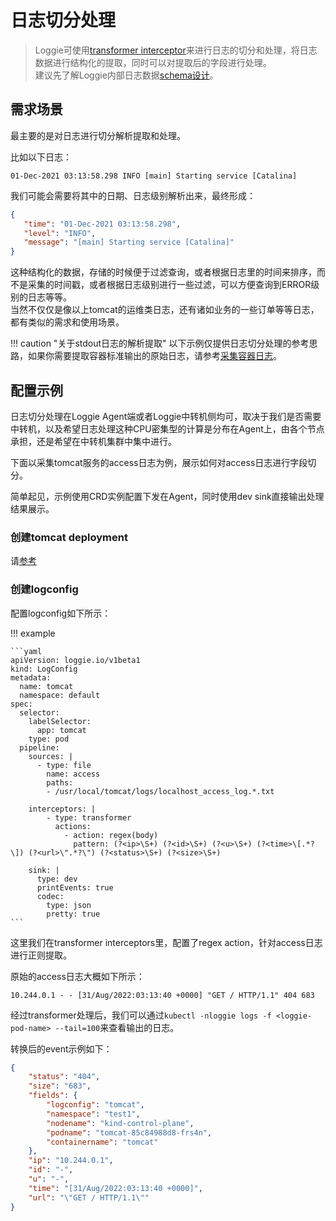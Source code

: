 # 日志切分处理
> Loggie可使用[transformer interceptor](../../reference/pipelines/interceptor/transformer.md)来进行日志的切分和处理，将日志数据进行结构化的提取，同时可以对提取后的字段进行处理。  
> 建议先了解Loggie内部日志数据[schema设计](../architecture/schema.md)。  

## 需求场景

最主要的是对日志进行切分解析提取和处理。  

比如以下日志：

```
01-Dec-2021 03:13:58.298 INFO [main] Starting service [Catalina]
```

我们可能会需要将其中的日期、日志级别解析出来，最终形成：

```json
{
   "time": "01-Dec-2021 03:13:58.298",
   "level": "INFO",
   "message": "[main] Starting service [Catalina]"
}
```

这种结构化的数据，存储的时候便于过滤查询，或者根据日志里的时间来排序，而不是采集的时间戳，或者根据日志级别进行一些过滤，可以方便查询到ERROR级别的日志等等。  
当然不仅仅是像以上tomcat的运维类日志，还有诸如业务的一些订单等等日志，都有类似的需求和使用场景。  

!!! caution "关于stdout日志的解析提取"
    以下示例仅提供日志切分处理的参考思路，如果你需要提取容器标准输出的原始日志，请参考[采集容器日志](../use-in-kubernetes/collect-container-logs.md#_5)。


## 配置示例

日志切分处理在Loggie Agent端或者Loggie中转机侧均可，取决于我们是否需要中转机，以及希望日志处理这种CPU密集型的计算是分布在Agent上，由各个节点承担，还是希望在中转机集群中集中进行。  

下面以采集tomcat服务的access日志为例，展示如何对access日志进行字段切分。  
  
简单起见，示例使用CRD实例配置下发在Agent，同时使用dev sink直接输出处理结果展示。

### 创建tomcat deployment
请[参考]((../use-in-kubernetes/collect-container-logs.md#_3))

### 创建logconfig
配置logconfig如下所示：

!!! example

    ```yaml
    apiVersion: loggie.io/v1beta1
    kind: LogConfig
    metadata:
      name: tomcat
      namespace: default
    spec:
      selector:
        labelSelector:
          app: tomcat
        type: pod
      pipeline:
        sources: |
          - type: file
            name: access
            paths:
            - /usr/local/tomcat/logs/localhost_access_log.*.txt

        interceptors: |
            - type: transformer
              actions:
                - action: regex(body)
                  pattern: (?<ip>\S+) (?<id>\S+) (?<u>\S+) (?<time>\[.*?\]) (?<url>\".*?\") (?<status>\S+) (?<size>\S+)

        sink: |
          type: dev
          printEvents: true
          codec:
            type: json
            pretty: true
    ```

这里我们在transformer interceptors里，配置了regex action，针对access日志进行正则提取。

原始的access日志大概如下所示：
```
10.244.0.1 - - [31/Aug/2022:03:13:40 +0000] "GET / HTTP/1.1" 404 683
```

经过transformer处理后，我们可以通过`kubectl -nloggie logs -f <loggie-pod-name> --tail=100`来查看输出的日志。

转换后的event示例如下：
```json
{
    "status": "404",
    "size": "683",
    "fields": {
        "logconfig": "tomcat",
        "namespace": "test1",
        "nodename": "kind-control-plane",
        "podname": "tomcat-85c84988d8-frs4n",
        "containername": "tomcat"
    },
    "ip": "10.244.0.1",
    "id": "-",
    "u": "-",
    "time": "[31/Aug/2022:03:13:40 +0000]",
    "url": "\"GET / HTTP/1.1\""
}
```

